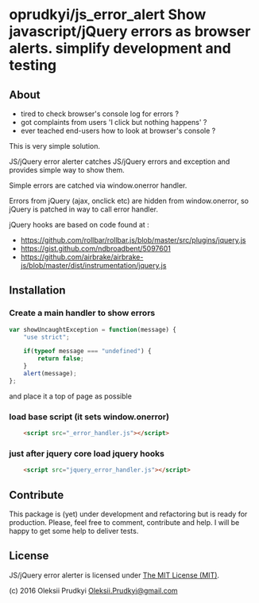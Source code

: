 **oprudkyi/js_error_alert** 
Show javascript/jQuery errors as browser alerts. simplify development and testing
================================

## About

- tired to check browser's console log for errors ?
- got complaints from users 'I click but nothing happens' ?
- ever teached end-users how to look at browser's console ?

This is very simple solution. 

JS/jQuery error alerter catches JS/jQuery errors and exception and provides simple way to show them.

Simple errors are catched via window.onerror handler.

Errors from jQuery (ajax, onclick etc) are hidden from window.onerror, so jQuery is patched in way to call error handler.

jQuery hooks are based on code found at :

- https://github.com/rollbar/rollbar.js/blob/master/src/plugins/jquery.js
- https://gist.github.com/ndbroadbent/5097601
- https://github.com/airbrake/airbrake-js/blob/master/dist/instrumentation/jquery.js



## Installation

### Create a main handler to show errors

```js
var showUncaughtException = function(message) {
	"use strict";

	if(typeof message === "undefined") {
		return false;
	}
	alert(message);
};

```
and place it a top of page as possible

### load base script (it sets window.onerror)
```html
	<script src="_error_handler.js"></script>
```

### just after jquery core load jquery hooks 
```html
	<script src="jquery_error_handler.js"></script>
```

## Contribute

This package is (yet) under development and refactoring but is ready for
production. Please, feel free to comment, contribute and help. I will be happy
to get some help to deliver tests.

## License

JS/jQuery error alerter is licensed under [The MIT License (MIT)](LICENSE).

(c) 2016 Oleksii Prudkyi <Oleksii.Prudkyi@gmail.com>
